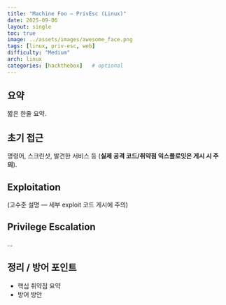 ```yaml
---
title: "Machine Foo — PrivEsc (Linux)"
date: 2025-09-06
layout: single
toc: true
image: ../assets/images/awesome_face.png
tags: [linux, priv-esc, web]
difficulty: "Medium"
arch: linux
categories: [hackthebox]   # optional
---
```


## 요약
짧은 한줄 요약.

## 초기 접근
명령어, 스크린샷, 발견한 서비스 등 (**실제 공격 코드/취약점 익스플로잇은 게시 시 주의**).

## Exploitation
(고수준 설명 — 세부 exploit 코드 게시에 주의)

## Privilege Escalation
...

## 정리 / 방어 포인트
- 핵심 취약점 요약
- 방어 방안
